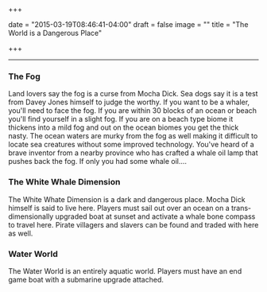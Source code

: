 +++

date = "2015-03-19T08:46:41-04:00"
draft = false
image = ""
title = "The World is a Dangerous Place"

+++

* * *

### The Fog

Land lovers say the fog is a curse from Mocha Dick.  Sea dogs say it is a test from Davey Jones himself to judge the worthy.  If you want to be a whaler, you'll need to face the fog.  If you are within 30 blocks of an ocean or beach you'll find yourself in a slight fog.  If you are on a beach type biome it thickens into a mild fog and out on the ocean biomes you get the thick nasty.  The ocean waters are murky from the fog as well making it difficult to locate sea creatures without some improved technology.   You've heard of a brave inventor from a nearby province who has crafted a whale oil lamp that pushes back the fog.  If only you had some whale oil....



### The White Whale Dimension

The White Whate Dimension is a dark and dangerous place.  Mocha Dick himself is said to live here.  Players must sail out over an ocean on a trans-dimensionally upgraded boat at sunset and activate a whale bone compass to travel here.  Pirate villagers and slavers can be found and traded with here as well.

### Water World

The Water World is an entirely aquatic world.  Players must have an end game boat with a submarine upgrade attached.